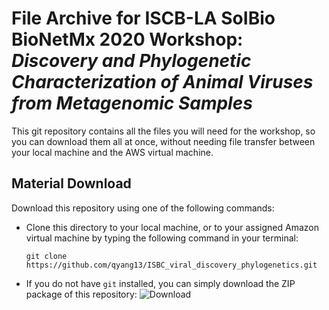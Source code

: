 # File Archive for ISCB-LA SoIBio BioNetMx 2020 Workshop: *Discovery and Phylogenetic Characterization of Animal Viruses from Metagenomic Samples*

This git repository contains all the files you will need for the workshop, so you can download them all at once, without needing file transfer between your local machine and the AWS virtual machine.

## Material Download
Download this repository using one of the following commands:

* Clone this directory to your local machine, or to your assigned Amazon virtual machine by typing the following command in your terminal:
	```
	git clone https://github.com/qyang13/ISBC_viral_discovery_phylogenetics.git
	```

* If you do not have `git` installed, you can simply download the ZIP package of this repository:
![Download](https://github.com/qyang13/ISBC_viral_discovery_phylogenetics/blob/main/img/download.png)
